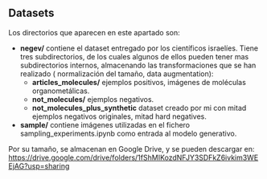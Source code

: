 ## Datasets

Los directorios que aparecen en este apartado son:

- **negev/** contiene el dataset entregado por los científicos israelíes. Tiene tres subdirectorios, de los cuales
  algunos de ellos pueden tener mas subdirectorios internos, almacenando las transformaciones que se han realizado (
  normalización del tamaño, data augmentation):
    - **articles_molecules/** ejemplos positivos, imágenes de moléculas organometálicas.
    - **not_molecules/** ejemplos negativos.
    - **not_molecules_plus_synthetic** dataset creado por mi con mitad ejemplos negativos originales, mitad hard
      negatives.
- **sample/** contiene imágenes utilizadas en el fichero sampling_experiments.ipynb como entrada al modelo generativo.

Por su tamaño, se almacenan en Google Drive, y se pueden descargar en: https://drive.google.com/drive/folders/1fShMIKozdNFJY3SDFkZ6ivkim3WEEjAG?usp=sharing
